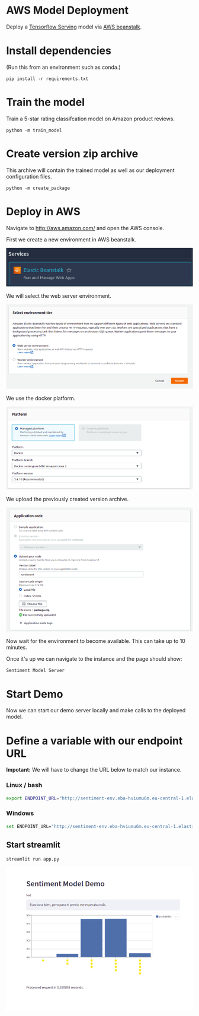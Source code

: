 # AWS Model Deployment

Deploy a [Tensorflow Serving](https://www.tensorflow.org/tfx/guide/serving) model via [AWS beanstalk](https://aws.amazon.com/elasticbeanstalk/).

# Install dependencies

(Run this from an environment such as conda.)

```console
pip install -r requirements.txt
```

# Train the model

Train a 5-star rating classifcation model on Amazon product reviews.

```console
python -m train_model
```

# Create version zip archive

This archive will contain the trained model as well as our deployment configuration files.

```console
python -m create_package
```

# Deploy in AWS

Navigate to http://aws.amazon.com/ and open the AWS console.

First we create a new environment in AWS beanstalk.

![beanstalk logo](docs/images/beanstalk_logo.png)

We will select the web server environment.

![tier](docs/images/tier.png)

We use the docker platform.

![platform](docs/images/platform.png)

We upload the previously created version archive.

![appliction code](docs/images/application_code.png)

Now wait for the environment to become available.
This can take up to 10 minutes.

Once it's up we can navigate to the instance and the page should show:

```
Sentiment Model Server
```

# Start Demo

Now we can start our demo server locally and make calls to the deployed model.

# Define a variable with our endpoint URL

**Impotant:** We will have to change the URL below to match our instance.

### Linux / bash

```bash
export ENDPOINT_URL="http://sentiment-env.eba-hviumu6m.eu-central-1.elasticbeanstalk.com"
```

### Windows

```bash
set ENDPOINT_URL="http://sentiment-env.eba-hviumu6m.eu-central-1.elasticbeanstalk.com"
```

## Start streamlit

```bash
streamlit run app.py
```

![demo](docs/images/demo.png)
